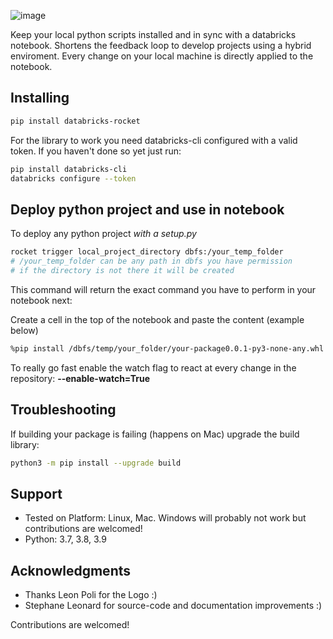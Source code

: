 ![image](https://user-images.githubusercontent.com/2252355/118677158-5293ed80-b7fc-11eb-9619-e98829bbc9ce.png)

Keep your local python scripts installed and in sync with a databricks notebook.
Shortens the feedback loop to develop projects using a hybrid enviroment.
Every change on your local machine is directly applied to the notebook.


## Installing


```sh
pip install databricks-rocket
```


For the library to work you need databricks-cli configured with a valid token.
If you haven't done so yet just run:

```sh
pip install databricks-cli
databricks configure --token
```

## Deploy python project and use in notebook


To deploy any python project *with a setup.py*

```sh
rocket trigger local_project_directory dbfs:/your_temp_folder
# /your_temp_folder can be any path in dbfs you have permission
# if the directory is not there it will be created
```


This command will return the exact command you have to perform in your notebook next:

Create a cell in the top of the notebook and paste the content (example below)

```sh
%pip install /dbfs/temp/your_folder/your-package0.0.1-py3-none-any.whl  --force-reinstall --no-deps
```

To really go fast enable the watch flag to react at every change in the repository: **--enable-watch=True** 

## Troubleshooting

If building your package is failing (happens on Mac) upgrade the build library:

```sh
python3 -m pip install --upgrade build 
```

## Support

- Tested on Platform: Linux, Mac. Windows will probably not work but contributions are welcomed!
- Python: 3.7, 3.8, 3.9


## Acknowledgments

- Thanks Leon Poli for the Logo :)
- Stephane Leonard for source-code and documentation improvements :)

Contributions are welcomed!
